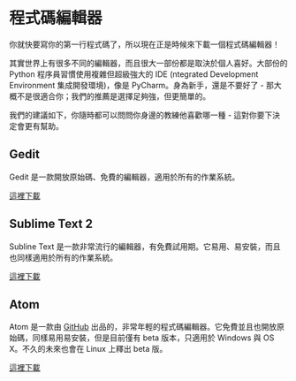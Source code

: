 # 程式碼編輯器 

你就快要寫你的第一行程式碼了，所以現在正是時候來下載一個程式碼編輯器！

其實世界上有很多不同的編輯器，而且很大一部份都是取決於個人喜好。大部份的 Python 程序員習慣使用複雜但超級強大的 IDE (ntegrated Development Environment 集成開發環境)，像是 PyCharm。身為新手，還是不要好了 - 那大概不是很適合你；我們的推薦是選擇足夠強，但更簡單的。

我們的建議如下，你隨時都可以問問你身邊的教練他喜歡哪一種 - 這對你要下決定會更有幫助。


## Gedit

Gedit 是一款開放原始碼、免費的編輯器，適用於所有的作業系統。

[這裡下載](https://wiki.gnome.org/Apps/Gedit#Download)

## Sublime Text 2

Subline Text 是一款非常流行的編輯器，有免費試用期。它易用、易安裝，而且也同樣適用於所有的作業系統。

[這裡下載](http://www.sublimetext.com/2)

## Atom

Atom 是一款由 [GitHub](http://github.com/) 出品的，非常年輕的程式碼編輯器。它免費並且也開放原始碼，同樣易用易安裝，但是目前僅有 beta 版本，只適用於 Windows 與 OS X。不久的未來也會在 Linux 上釋出 beta 版。

[這裡下載](https://atom.io/)
